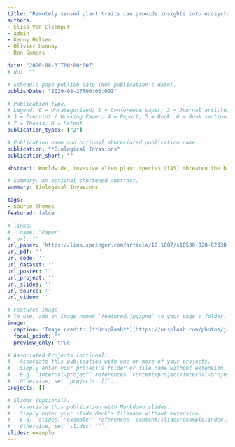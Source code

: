```yaml
---
title: "Remotely sensed plant traits can provide insights into ecosystem impacts of plant invasions – A case study covering two functionally different invaders"
authors:
- Elisa Van Cleemput
- admin
- Kenny Helsen
- Olivier Honnay
- Ben Somers

date: "2020-08-31T00:00:00Z"
# doi: ""

# Schedule page publish date (NOT publication's date).
publishDate: "2020-08-27T00:00:00Z"

# Publication type.
# Legend: 0 = Uncategorized; 1 = Conference paper; 2 = Journal article;
# 3 = Preprint / Working Paper; 4 = Report; 5 = Book; 6 = Book section;
# 7 = Thesis; 8 = Patent
publication_types: ["2"]

# Publication name and optional abbreviated publication name.
publication: "*Biological Invasions"
publication_short: ""

abstract: Worldwide, invasive alien plant species (IAS) threaten the biodiversity and the functioning of ecosystems. Most invasion research so far has focused on the properties underlying species invasiveness and community invasibility, yet IAS impact and the underlying causal pathways remain largely unknown. Here we dealt with this knowledge gap by extending the traditional functional trait framework to spectral data, by using traits estimated from reflectance measurements obtained through proximal field spectroscopy, as a surrogate for conventionally measured traits. We focused on two functionally distinct species that are invasive in Belgium: the annual forb Impatiens glandulifera Royle, and the rhizomatous perennial forb Solidago gigantea Ait. By means of trait-based linear mixed models and structural equation models we studied their impact on six ecosystem functions involved in the cycling of carbon and nutrients, and the mechanisms mediating these changes. Analyses based on either conventionally or optically measured traits revealed similar results: the IAS altered aboveground biomass (decrease and increase under I. glandulifera and S. gigantea respectively), litter stabilization (decrease under both IAS) and soil available phosphorus (increase under both IAS) through mass ratio effects, rather than through decreasing the functional diversity of the community. Whereas S. gigantea did so by shifting the community towards more conservative traits, I. glandulifera achieved this by making the community taller and richer in leaf nutrients. The use of remote sensing through optically measured traits, is not only useful to advance our understanding of the mechanisms and consequences of plant invasion, but may also be valuable to the broader field linking plant community composition to ecosystem functioning. Its potential for studying larger spatial scales over time may contribute to even more comprehensive insights.

# Summary. An optional shortened abstract.
summary: Biological Invasions

tags:
- Source Themes
featured: false

# links:
# - name: "Paper"
#  url: ""
url_paper: 'https://link.springer.com/article/10.1007/s10530-020-02338-x'
url_pdf: ''
url_code: ''
url_dataset: ''
url_poster: ''
url_project: ''
url_slides: ''
url_source: ''
url_video: ''

# Featured image
# To use, add an image named `featured.jpg/png` to your page's folder. 
image:
  caption: 'Image credit: [**Unsplash**](https://unsplash.com/photos/jdD8gXaTZsc)'
  focal_point: ""
  preview_only: true

# Associated Projects (optional).
#   Associate this publication with one or more of your projects.
#   Simply enter your project's folder or file name without extension.
#   E.g. `internal-project` references `content/project/internal-project/index.md`.
#   Otherwise, set `projects: []`.
projects: []

# Slides (optional).
#   Associate this publication with Markdown slides.
#   Simply enter your slide deck's filename without extension.
#   E.g. `slides: "example"` references `content/slides/example/index.md`.
#   Otherwise, set `slides: ""`.
slides: example
---
```

